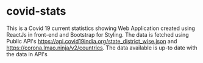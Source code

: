 # covid-stats
This is a Covid 19 current statistics showing Web Application created using ReactJs in front-end and Bootstrap for Styling. The data is fetched using Public API's
https://api.covid19india.org/state_district_wise.json and
https://corona.lmao.ninja/v2/countries. The data available is up-to date with the data in API's

